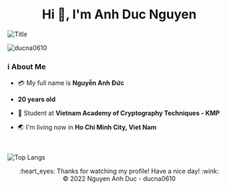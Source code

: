 
<h1 align="center">Hi 👋, I'm Anh Duc Nguyen</h1>

<img align="center" src="https://readme-typing-svg.herokuapp.com?font=Architects+Daughter&size=30&pause=700&color=A369F7FF&width=800&lines=😍Welcome+to+my+Github+profile!!;Hi👋!!!+I'm+Anh+Duc+Nguyen;I'm+pleased+you+to+spend+time+viewing+my+profile💕!!!" alt="Title"></img>

<p align="left"> <img src="https://komarev.com/ghpvc/?username=ducna0610&label=Profile%20views&color=0e75b6&style=flat" alt="ducna0610" /> </p>


### ℹ️ About Me

- 💳 My full name is **Nguyễn Anh Đức**

- **20 years old**

- 🏫 Student at **Vietnam Academy of Cryptography Techniques - KMP**

- 🌏 I'm living now in **Ho Chi Minh City, Viet Nam**


</br>

![Top Langs](https://github-readme-stats.vercel.app/api/top-langs/?username=ducna0610&layout=compact&text_color=daf7dc&bg_color=222222)


 <div align="center">
  :heart_eyes: Thanks for watching my profile! Have a nice day! :wink: <br/>
  &copy; 2022 Nguyen Anh Duc - ducna0610
</div>
